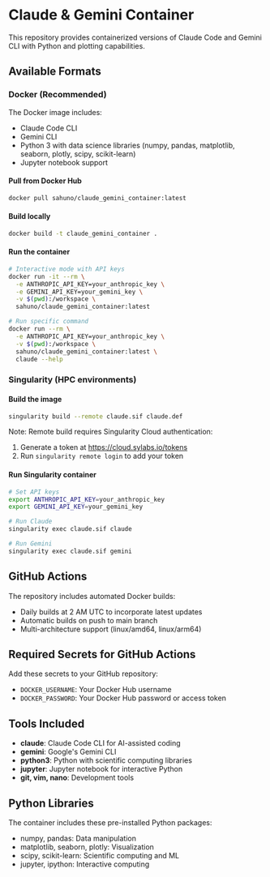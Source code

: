 # Claude & Gemini Container

This repository provides containerized versions of Claude Code and Gemini CLI with Python and plotting capabilities.

## Available Formats

### Docker (Recommended)

The Docker image includes:
- Claude Code CLI
- Gemini CLI
- Python 3 with data science libraries (numpy, pandas, matplotlib, seaborn, plotly, scipy, scikit-learn)
- Jupyter notebook support

#### Pull from Docker Hub
```bash
docker pull sahuno/claude_gemini_container:latest
```

#### Build locally
```bash
docker build -t claude_gemini_container .
```

#### Run the container
```bash
# Interactive mode with API keys
docker run -it --rm \
  -e ANTHROPIC_API_KEY=your_anthropic_key \
  -e GEMINI_API_KEY=your_gemini_key \
  -v $(pwd):/workspace \
  sahuno/claude_gemini_container:latest

# Run specific command
docker run --rm \
  -e ANTHROPIC_API_KEY=your_anthropic_key \
  -v $(pwd):/workspace \
  sahuno/claude_gemini_container:latest \
  claude --help
```

### Singularity (HPC environments)

#### Build the image
```bash
singularity build --remote claude.sif claude.def
```

Note: Remote build requires Singularity Cloud authentication:
1. Generate a token at https://cloud.sylabs.io/tokens
2. Run `singularity remote login` to add your token

#### Run Singularity container
```bash
# Set API keys
export ANTHROPIC_API_KEY=your_anthropic_key
export GEMINI_API_KEY=your_gemini_key

# Run Claude
singularity exec claude.sif claude

# Run Gemini
singularity exec claude.sif gemini
```

## GitHub Actions

The repository includes automated Docker builds:
- Daily builds at 2 AM UTC to incorporate latest updates
- Automatic builds on push to main branch
- Multi-architecture support (linux/amd64, linux/arm64)

## Required Secrets for GitHub Actions

Add these secrets to your GitHub repository:
- `DOCKER_USERNAME`: Your Docker Hub username
- `DOCKER_PASSWORD`: Your Docker Hub password or access token

## Tools Included

- **claude**: Claude Code CLI for AI-assisted coding
- **gemini**: Google's Gemini CLI
- **python3**: Python with scientific computing libraries
- **jupyter**: Jupyter notebook for interactive Python
- **git, vim, nano**: Development tools

## Python Libraries

The container includes these pre-installed Python packages:
- numpy, pandas: Data manipulation
- matplotlib, seaborn, plotly: Visualization
- scipy, scikit-learn: Scientific computing and ML
- jupyter, ipython: Interactive computing